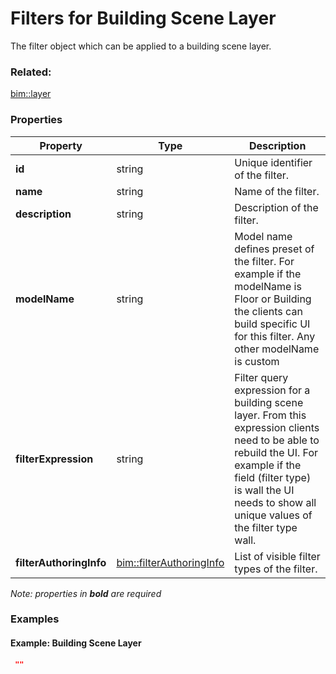 # Filters for Building Scene Layer

The filter object which can be applied to a building scene layer.

### Related:

[bim::layer](layer.md)
### Properties

| Property | Type | Description |
| --- | --- | --- |
| **id** | string | Unique identifier of the filter. |
| **name** | string | Name of the filter. |
| **description** | string | Description of the filter. |
| **modelName** | string | Model name defines preset of the filter. For example if the modelName is Floor or Building the clients can build specific UI for this filter. Any other modelName is custom |
| **filterExpression** | string | Filter query expression for a building scene layer. From this expression clients need to be able to rebuild the UI. For example if the field (filter type) is wall the UI needs to show all unique values of the filter type wall. |
| **filterAuthoringInfo** | [bim::filterAuthoringInfo](filterAuthoringInfo.md) | List of visible filter types of the filter. |

*Note: properties in **bold** are required*

### Examples 

#### Example: Building Scene Layer 

```json
 "" 
```

